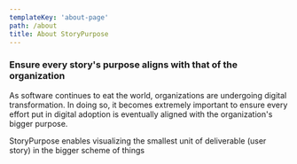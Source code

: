 ```yaml
---
templateKey: 'about-page'
path: /about
title: About StoryPurpose
---
```

### Ensure every story's purpose aligns with that of the organization
As software continues to eat the world, organizations are undergoing digital transformation. In doing so, it becomes extremely important to ensure every effort put in digital adoption is eventually aligned with the organization's bigger purpose.

StoryPurpose enables visualizing the smallest unit of deliverable (user story) in the bigger scheme of things



